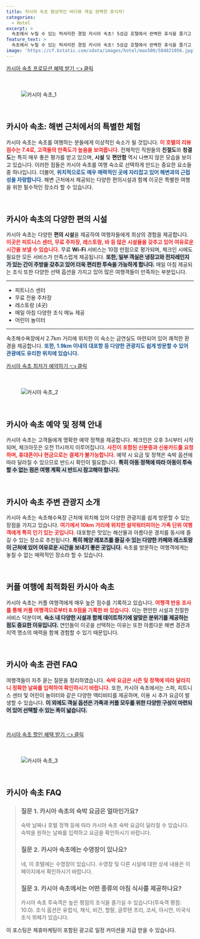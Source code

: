 ```yaml
---
title: 카시아 속초 환상적인 바다뷰 객실 완벽한 휴식처!
categories:
  - Hotel
excerpt: >
  속초에서 누릴 수 있는 럭셔리한 경험 카시아 속초! 5성급 호텔에서 완벽한 휴식을 즐기고 싶다면 편안함과 청결도는 물론 무료 WiFi까지 제공되는 이곳이 정답! 예약하기 전에 꼭 확인해보세요!
feature_text: >
  속초에서 누릴 수 있는 럭셔리한 경험 카시아 속초! 5성급 호텔에서 완벽한 휴식을 즐기고 싶다면 편안함과 청결도는 물론 무료 WiFi까지 제공되는 이곳이 정답! 예약하기 전에 꼭 확인해보세요!
image: 'https://cf.bstatic.com/xdata/images/hotel/max500/584821056.jpg?k=dcf156b5edaa987a69742c135ed7f7983670fa6b56068f0c4eacf491220e947b&o=&hp=1'
---
```


<p><a class="modoo-button" href="https://tinyurl.com/225k6une" rel="nofollow noopener">카시아 속초 프로모션 혜택 받기 👈 클릭</a></p><br/>
<figure class="image"><img alt="카시아 속초_1" src="https://cf.bstatic.com/xdata/images/hotel/max1024x768/576014182.jpg?k=4e6254f25a205d814e8a6278e25af07fbb3f2fea71153ade5e1e29eb9e537916&amp;o=&amp;hp=1"/></figure><br/>

<h2 data-ke-size="size26" id="카시아_속초_소개">카시아 속초: 해변 근처에서의 특별한 체험</h2>
<p data-ke-size="size16">카시아 속초는 속초를 여행하는 분들에게 이상적인 숙소가 될 것입니다. <b><span style="color: #ee2323;">이 호텔의 리뷰 점수는 7.4로, 고객들의 만족도가 높음을 보여줍니다.</span></b> 전체적인 직원들의 <b>친절도</b>와 <b>청결도</b>는 특히 매우 좋은 평가를 받고 있으며, <b>시설</b> 및 <b>편안함</b> 역시 나쁘지 않은 모습을 보이고 있습니다. 이러한 점들은 카시아 속초를 여행 숙소로 선택하게 만드는 중요한 요소들 중 하나입니다. 더불어, <b><span style="color: #1a5490;">위치적으로도 매우 매력적인 곳에 자리잡고 있어 해변과의 근접성을 자랑합니다.</span></b> 해변 근처에서 제공되는 다양한 편의시설과 함께 이곳은 특별한 여행을 위한 필수적인 장소라 할 수 있습니다. </p>
<p data-ke-size="size16"> </p>
<h2 data-ke-size="size23" id="편의_시설">카시아 속초의 다양한 편의 시설</h2>
<p data-ke-size="size16">카시아 속초는 다양한 <b>편의 시설</b>을 제공하여 여행자들에게 최상의 경험을 제공합니다. <b><span style="color: #ee2323;">이곳은 피트니스 센터, 무료 주차장, 레스토랑, 바 등 많은 시설들을 갖추고 있어 여유로운 시간을 보낼 수 있습니다.</span></b> 무료 <b>Wi-Fi</b> 서비스는 10점 만점으로 평가되며, 체크인 시에도 필요한 모든 서비스가 만족스럽게 제공됩니다. <b><span style="background-color: #21538527;">또한, 일부 객실은 냉장고와 전자레인지가 있는 간이 주방을 갖추고 있어 더욱 편리한 투숙을 가능하게 합니다.</span></b> 매일 아침 제공되는 조식 또한 다양한 선택 옵션을 가지고 있어 많은 여행객들이 만족하는 부분입니다.</p>
<hr contenteditable="false" data-ke-style="style5" data-ke-type="horizontalRule"/>
<ul data-ke-list-type="disc" style="list-style-type: disc;">
<li>피트니스 센터</li>
<li>무료 전용 주차장</li>
<li>레스토랑 (4곳)</li>
<li>매일 아침 다양한 조식 메뉴 제공</li>
<li>어린이 놀이터</li>
</ul>
<hr contenteditable="false" data-ke-style="style5" data-ke-type="horizontalRule"/>
<p data-ke-size="size16">속초해수욕장에서 2.7km 거리에 위치한 이 숙소는 금연실도 마련되어 있어 쾌적한 환경을 제공합니다. <b><span style="color: #1a5490;">또한, 1.9km 이내의 대포항 등 다양한 관광지도 쉽게 방문할 수 있어 관광에도 유리한 위치에 있습니다.</span></b></p>
<p><a class="modoo-button" href="https://tinyurl.com/225k6une" rel="nofollow noopener">카시아 속초 최저가 예약하기 👈 클릭</a></p><br/>
<figure class="image"><img alt="카시아 속초_2" src="https://cf.bstatic.com/xdata/images/hotel/max500/584821056.jpg?k=dcf156b5edaa987a69742c135ed7f7983670fa6b56068f0c4eacf491220e947b&amp;o=&amp;hp=1"/></figure><br/>
<h2 data-ke-size="size23" id="예약_정책">카시아 속초 예약 및 정책 안내</h2>
<p data-ke-size="size16">카시아 속초는 고객들에게 명확한 예약 정책을 제공합니다. 체크인은 오후 3시부터 시작되며, 체크아웃은 오전 11시까지 이루어집니다. <b><span style="color: #ee2323;">사진이 포함된 신분증과 신용카드를 요청하며, 휴대폰이나 현금으로는 결제가 불가능합니다.</span></b> 예약 시 요금 및 정책은 숙박 옵션에 따라 달라질 수 있으므로 반드시 확인이 필요합니다. <b><span style="background-color: #21538527;">특히 아동 정책에 따라 아동이 투숙할 수 없는 점은 여행 계획 시 반드시 참고해야 합니다.</span></b></p>
<p data-ke-size="size16"> </p>
<h2 data-ke-size="size23" id="주변_관광지">카시아 속초 주변 관광지 소개</h2>
<p data-ke-size="size16">카시아 속초는 속초해수욕장 근처에 위치해 있어 다양한 관광지를 쉽게 방문할 수 있는 장점을 가지고 있습니다. <b><span style="color: #ee2323;">여기에서 10km 거리에 위치한 설악워터피아는 가족 단위 여행객에게 특히 인기 있는 곳입니다.</span></b> 대포항은 맛있는 해산물과 아름다운 경치를 동시에 즐길 수 있는 장소로 추천됩니다. <b><span style="background-color: #21538527;">특히 해양 레포츠를 즐길 수 있는 다양한 카페와 레스토랑이 근처에 있어 여유로운 시간을 보내기 좋은 곳입니다.</span></b> 속초를 방문하는 여행객에게는 놓칠 수 없는 매력적인 장소라 할 수 있습니다.</p>
<p data-ke-size="size16"> </p>
<h2 data-ke-size="size26" id="커플_여행">커플 여행에 최적화된 카시아 속초</h2>
<p data-ke-size="size16">카시아 속초는 커플 여행객에게 매우 높은 점수를 기록하고 있습니다. <b><span style="color: #ee2323;">여행객 반응 조사를 통해 커플 여행객으로부터 8.9점을 기록한 바 있습니다.</span></b> 이는 편안한 시설과 친절한 서비스 덕분이며, <b><span style="background-color: #21538527;">숙소 내 다양한 시설과 함께 데이트하기에 알맞은 분위기를 제공하는 점도 중요한 이유입니다.</span></b> 연인들이 이곳을 선택하는 이유는 또한 아름다운 해변 경관과 지역 명소의 매력을 함께 경험할 수 있기 때문입니다.</p>
<p data-ke-size="size16"> </p>
<h2 data-ke-size="size23" id="자주_묻는_질문">카시아 속초 관련 FAQ</h2>
<p data-ke-size="size16">여행객들이 자주 묻는 질문을 정리하였습니다. <b><span style="color: #ee2323;">숙박 요금은 시즌 및 정책에 따라 달라지니 정확한 날짜를 입력하여 확인하시기 바랍니다.</span></b> 또한, 카시아 속초에서는 스파, 피트니스 센터 및 어린이 놀이터와 같은 다양한 액티비티를 제공하며, 이용 시 추가 요금이 발생할 수 있습니다. <b><span style="background-color: #21538527;">이 외에도 객실 옵션은 가족과 커플 모두를 위한 다양한 구성이 마련되어 있어 선택할 수 있는 폭이 넓습니다.</span></b></p>
<p data-ke-size="size16"> </p>

<p><a class="modoo-button" href="https://tinyurl.com/225k6une" rel="nofollow noopener">카시아 속초 할인 혜택 받기 👈 클릭</a></p><br>

<figure class="image"><img src="https://cf.bstatic.com/xdata/images/hotel/max500/584820900.jpg?k=9ea4e50599853ba4242aefa65ab233e90d7cc3354fda0d3498242c32305b5a84&o=&hp=1" alt="카시아 속초_3"></figure><br>
<h2 id="카시아 속초_FAQ">카시아 속초 FAQ</h2>
<div itemscope="" itemtype="https://schema.org/FAQPage"> <blockquote> <div itemscope="" itemprop="mainEntity" itemtype="https://schema.org/Question"> <h3 id="질문_1" itemprop="name">질문 1. 카시아 속초의 숙박 요금은 얼마인가요?</h3> <div itemscope="" itemprop="acceptedAnswer" itemtype="https://schema.org/Answer"> <span itemprop="text"> <p>숙박 날짜나 호텔 정책 등에 따라 카시아 속초 숙박 요금이 달라질 수 있습니다. 숙박을 원하는 날짜를 입력하고 요금을 확인하시기 바랍니다.</p> </span> </div> </div> <div itemscope="" itemprop="mainEntity" itemtype="https://schema.org/Question"> <h3 id="질문_2" itemprop="name">질문 2. 카시아 속초에는 수영장이 있나요?</h3> <div itemscope="" itemprop="acceptedAnswer" itemtype="https://schema.org/Answer"> <span itemprop="text"> <p>네, 이 호텔에는 수영장이 있습니다. 수영장 및 다른 시설에 대한 상세 내용은 이 페이지에서 확인하시기 바랍니다.</p> </span> </div> </div> <div itemscope="" itemprop="mainEntity" itemtype="https://schema.org/Question"> <h3 id="질문_3" itemprop="name">질문 3. 카시아 속초에서는 어떤 종류의 아침 식사를 제공하나요?</h3> <div itemscope="" itemprop="acceptedAnswer" itemtype="https://schema.org/Answer"> <span itemprop="text"> <p>카시아 속초 투숙객은 높은 평점의 조식을 즐기실 수 있습니다(투숙객 평점: 10.0). 조식 옵션은 유럽식, 채식, 비건, 할랄, 글루텐 프리, 코셔, 아시안, 미국식 조식 뷔페가 있습니다.</p> </span> </div> </div> </blockquote> </div><p>이 포스팅은 제휴마케팅이 포함된 광고로 일정 커미션을 지급 받을 수 있습니다.</p>

